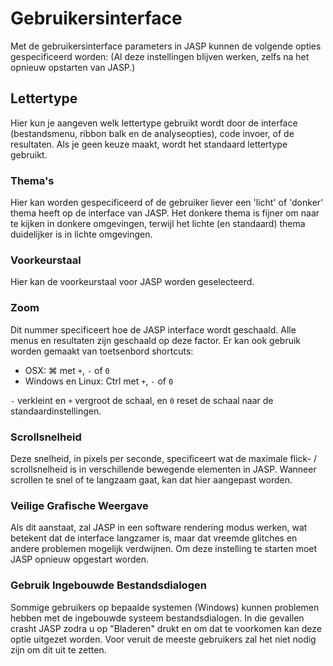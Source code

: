 Gebruikersinterface
=========

Met de gebruikersinterface parameters in JASP kunnen de volgende opties gespecificeerd worden:
(Al deze instellingen blijven werken, zelfs na het opnieuw opstarten van JASP.)

## Lettertype
Hier kun je aangeven welk lettertype gebruikt wordt door de interface (bestandsmenu, ribbon balk en de analyseopties), code invoer, of de resultaten. Als je geen keuze maakt, wordt het standaard lettertype gebruikt.

### Thema's
Hier kan worden gespecificeerd of de gebruiker liever een 'licht' of 'donker' thema heeft op de interface van JASP. Het donkere thema is fijner om naar te kijken in donkere omgevingen, terwijl het lichte (en standaard) thema duidelijker is in lichte omgevingen. 

### Voorkeurstaal
Hier kan de voorkeurstaal voor JASP worden geselecteerd. 

### Zoom
Dit nummer specificeert hoe de JASP interface wordt geschaald. 
Alle menus en resultaten zijn geschaald op deze factor.
Er kan ook gebruik worden gemaakt van toetsenbord shortcuts:
- OSX:   &#8984; met `+`, `-` of `0`
- Windows en Linux: Ctrl met `+`, `-` of `0`

`-` verkleint en `+` vergroot de schaal, en `0` reset de schaal naar de standaardinstellingen. 

### Scrollsnelheid
Deze snelheid, in pixels per seconde, specificeert wat de maximale flick- / scrollsnelheid is in verschillende bewegende elementen in JASP. 
Wanneer scrollen te snel of te langzaam gaat, kan dat hier aangepast worden. 

### Veilige Grafische Weergave
Als dit aanstaat, zal JASP in een software rendering modus werken, wat betekent dat de interface langzamer is, maar dat vreemde glitches en andere problemen mogelijk verdwijnen. Om deze instelling te starten moet JASP opnieuw opgestart worden. 

### Gebruik Ingebouwde Bestandsdialogen
Sommige gebruikers op bepaalde systemen (Windows) kunnen problemen hebben met de ingebouwde systeem bestandsdialogen.
In die gevallen crasht JASP zodra u op "Bladeren" drukt en om dat te voorkomen kan deze optie uitgezet worden.
Voor veruit de meeste gebruikers zal het niet nodig zijn om dit uit te zetten.
